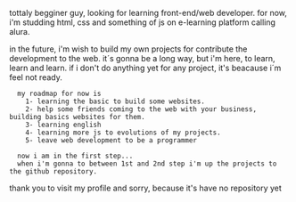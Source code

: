 tottaly begginer guy, looking for learning front-end/web developer. 
  for now, i'm studding html, css and something of js on e-learning platform calling alura. 
  
  in the future, i'm wish to build my own projects for contribute the development to the web. 
    it´s gonna be a long way, but i'm here, to learn, learn and learn. 
    if i don't do anything yet for any project, it's beacause i´m feel not ready.
    
      my roadmap for now is
        1- learning the basic to build some websites.
        2- help some friends coming to the web with your business, building basics websites for them.
        3- learning english 
        4- learning more js to evolutions of my projects. 
        5- leave web development to be a programmer
        
      now i am in the first step...
      when i'm gonna to between 1st and 2nd step i'm up the projects to the github repository.
      
  thank you to visit my profile
and sorry, because it's have no repository yet
